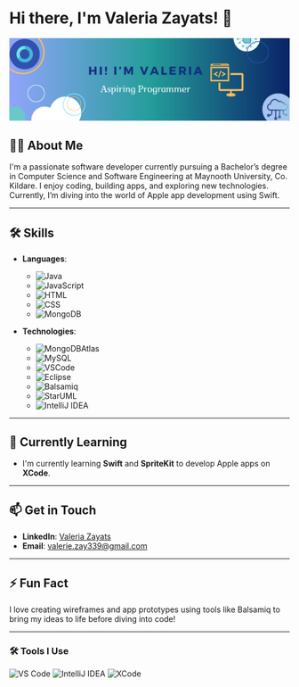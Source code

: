 # Hi there, I'm Valeria Zayats! 👋

![Header](https://github.com/Vapal339/valeria-portfolio/blob/main/ValeriaHeaderGitHub.png?raw=true)

## 🧑‍💻 About Me

I'm a passionate software developer currently pursuing a Bachelor’s degree in Computer Science and Software Engineering at Maynooth University, Co. Kildare. I enjoy coding, building apps, and exploring new technologies. Currently, I’m diving into the world of Apple app development using Swift.

---

## 🛠️ Skills

- **Languages**: 
  - ![Java](https://img.shields.io/badge/Java-ED8B00?style=for-the-badge&logo=java&logoColor=white)
  - ![JavaScript](https://img.shields.io/badge/JavaScript-323330?style=for-the-badge&logo=javascript&logoColor=F7DF1E)
  - ![HTML](https://img.shields.io/badge/HTML-E34F26?style=for-the-badge&logo=html5&logoColor=white)
  - ![CSS](https://img.shields.io/badge/CSS-1572B6?style=for-the-badge&logo=css3&logoColor=white)
  - ![MongoDB](https://img.shields.io/badge/MongoDB-4EA94B?style=for-the-badge&logo=mongodb&logoColor=white)
  
- **Technologies**: 
  - ![MongoDBAtlas](https://img.shields.io/badge/-MongoDBAtlas-47A248?style=for-the-badge&logo=mongodb&logoColor=white)
  - ![MySQL](https://img.shields.io/badge/MySQL-4479A1?style=for-the-badge&logo=mysql&logoColor=white)
  - ![VSCode](https://img.shields.io/badge/-VS%20Code-007ACC?style=for-the-badge&logo=visual-studio-code&logoColor=white)
  - ![Eclipse](https://img.shields.io/badge/-Eclipse-2C2255?style=for-the-badge&logo=eclipse&logoColor=white)
  - ![Balsamiq](https://img.shields.io/badge/-Balsamiq-F50?style=for-the-badge&logo=balsamiq&logoColor=white)
  - ![StarUML](https://img.shields.io/badge/-StarUML-333333?style=for-the-badge&logo=staruml&logoColor=white)
  - ![IntelliJ IDEA](https://img.shields.io/badge/-IntelliJ%20IDEA-000000?style=for-the-badge&logo=intellij-idea&logoColor=white)

---

## 🌱 Currently Learning

- I'm currently learning **Swift** and **SpriteKit** to develop Apple apps on **XCode**.

---

## 📫 Get in Touch

- **LinkedIn**: [Valeria Zayats](https://www.linkedin.com/in/valeria-zayats339)
- **Email**: [valerie.zay339@gmail.com](mailto:valerie.zay339@gmail.com)

---

## ⚡ Fun Fact
I love creating wireframes and app prototypes using tools like Balsamiq to bring my ideas to life before diving into code!

---

### 🛠️ Tools I Use

![VS Code](https://img.shields.io/badge/-VS%20Code-007ACC?style=for-the-badge&logo=visual-studio-code&logoColor=white)
![IntelliJ IDEA](https://img.shields.io/badge/-IntelliJ%20IDEA-000000?style=for-the-badge&logo=intellij-idea&logoColor=white)
![XCode](https://img.shields.io/badge/Xcode-007ACC?style=for-the-badge&logo=xcode&logoColor=white)
